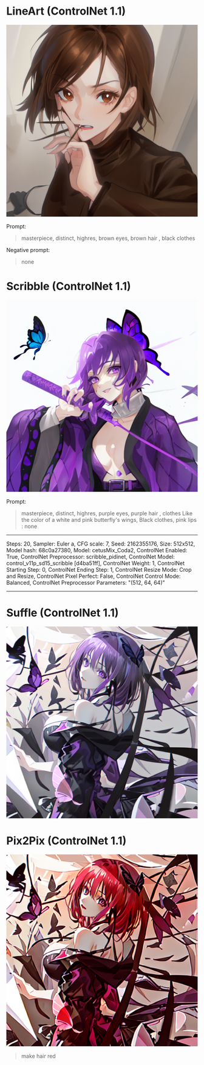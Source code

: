 # LineArt (ControlNet 1.1)

<!-- Image -->
![image](https://github.com/RyuHaJung/Data_VR_02_RYUHAJUNG_2023/blob/main/Stable%20Diffusion/00015-1837900809.png?raw=true)

Prompt: 
> masterpiece, distinct, highres, brown eyes, brown hair , black clothes

Negative prompt: 
> none
# Scribble (ControlNet 1.1)
<!-- Image -->
![image](https://github.com/RyuHaJung/Data_VR_02_RYUHAJUNG_2023/blob/main/Stable%20Diffusion/00021-3870768592.png?raw=true)

Prompt: 
> masterpiece, distinct, highres, purple eyes, purple hair , clothes Like the color of a white and pink butterfly's wings, Black clothes, pink lips
: 
> none
---
Steps: 20, Sampler: Euler a, CFG scale: 7, Seed: 2162355176, Size: 512x512, Model hash: 68c0a27380, Model: cetusMix_Coda2, ControlNet Enabled: True, ControlNet Preprocessor: scribble_pidinet, ControlNet Model: control_v11p_sd15_scribble [d4ba51ff], ControlNet Weight: 1, ControlNet Starting Step: 0, ControlNet Ending Step: 1, ControlNet Resize Mode: Crop and Resize, ControlNet Pixel Perfect: False, ControlNet Control Mode: Balanced, ControlNet Preprocessor Parameters: "(512, 64, 64)"

---

# Suffle (ControlNet 1.1)
<!-- Image -->
![image](https://github.com/RyuHaJung/Data_VR_02_RYUHAJUNG_2023/blob/main/Stable%20Diffusion/00048-128858586.png?raw=true)

# Pix2Pix (ControlNet 1.1)
<!-- Image -->
![image](https://github.com/RyuHaJung/Data_VR_02_RYUHAJUNG_2023/blob/main/Stable%20Diffusion/00000-3287757406.png?raw=true)

>make hair red

